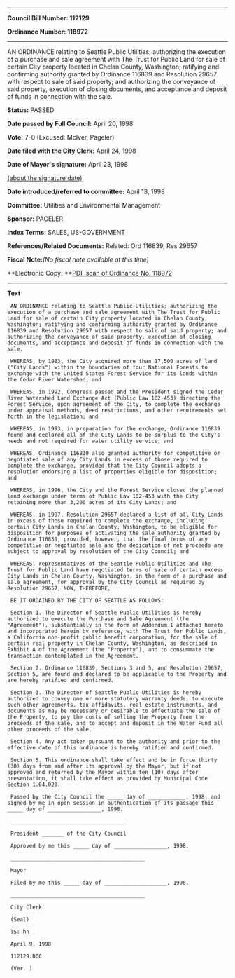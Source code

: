 

********

**Council Bill Number: 112129**
   
**Ordinance Number: 118972**
********

 AN ORDINANCE relating to Seattle Public Utilities; authorizing the execution of a purchase and sale agreement with The Trust for Public Land for sale of certain City property located in Chelan County, Washington; ratifying and confirming authority granted by Ordinance 116839 and Resolution 29657 with respect to sale of said property; and authorizing the conveyance of said property, execution of closing documents, and acceptance and deposit of funds in connection with the sale.

**Status:** PASSED
   
**Date passed by Full Council:** April 20, 1998
   
**Vote:** 7-0 (Excused: McIver, Pageler)
   
**Date filed with the City Clerk:** April 24, 1998
   
**Date of Mayor's signature:** April 23, 1998
   
[(about the signature date)](/~public/approvaldate.htm)
   
   
   
**Date introduced/referred to committee:** April 13, 1998
   
**Committee:** Utilities and Environmental Management
   
**Sponsor:** PAGELER
   
   
**Index Terms:** SALES, US-GOVERNMENT

**References/Related Documents:** Related: Ord 116839, Res 29657

**Fiscal Note:**_(No fiscal note available at this time)_

**Electronic Copy: **[PDF scan of Ordinance No. 118972](/~archives/Ordinances/Ord_118972.pdf)

********

**Text**
   
```
 AN ORDINANCE relating to Seattle Public Utilities; authorizing the execution of a purchase and sale agreement with The Trust for Public Land for sale of certain City property located in Chelan County, Washington; ratifying and confirming authority granted by Ordinance 116839 and Resolution 29657 with respect to sale of said property; and authorizing the conveyance of said property, execution of closing documents, and acceptance and deposit of funds in connection with the sale.

 WHEREAS, by 1983, the City acquired more than 17,500 acres of land ("City Lands") within the boundaries of four National Forests to exchange with the United States Forest Service for its lands within the Cedar River Watershed; and

 WHEREAS, in 1992, Congress passed and the President signed the Cedar River Watershed Land Exchange Act (Public Law 102-453) directing the Forest Service, upon agreement of the City, to complete the exchange under appraisal methods, deed restrictions, and other requirements set forth in the legislation; and

 WHEREAS, in 1993, in preparation for the exchange, Ordinance 116839 found and declared all of the City Lands to be surplus to the City's needs and not required for water utility service; and

 WHEREAS, Ordinance 116839 also granted authority for competitive or negotiated sale of any City Lands in excess of those required to complete the exchange, provided that the City Council adopts a resolution endorsing a list of properties eligible for disposition; and

 WHEREAS, in 1996, the City and the Forest Service closed the planned land exchange under terms of Public Law 102-453 with the City retaining more than 3,200 acres of its City Lands; and

 WHEREAS, in 1997, Resolution 29657 declared a list of all City Lands in excess of those required to complete the exchange, including certain City Lands in Chelan County, Washington, to be eligible for disposition for purposes of activating the sale authority granted by Ordinance 116839, provided, however, that the final terms of any competitive or negotiated sale and the dedication of net proceeds are subject to approval by resolution of the City Council; and

 WHEREAS, representatives of the Seattle Public Utilities and The Trust for Public Land have negotiated terms of sale of certain excess City Lands in Chelan County, Washington, in the form of a purchase and sale agreement, for approval by the City Council as required by Resolution 29657; NOW, THEREFORE,

 BE IT ORDAINED BY THE CITY OF SEATTLE AS FOLLOWS:

 Section 1. The Director of Seattle Public Utilities is hereby authorized to execute the Purchase and Sale Agreement (the "Agreement"), substantially in the form of Addendum 1 attached hereto and incorporated herein by reference, with The Trust for Public Lands, a California non-profit public benefit corporation, for the sale of certain real property in Chelan County, Washington, as described in Exhibit A of the Agreement (the "Property"), and to consummate the transaction contemplated in the Agreement.

 Section 2. Ordinance 116839, Sections 3 and 5, and Resolution 29657, Section 5, are found and declared to be applicable to the Property and are hereby ratified and confirmed.

 Section 3. The Director of Seattle Public Utilities is hereby authorized to convey one or more statutory warranty deeds, to execute such other agreements, tax affidavits, real estate instruments, and documents as may be necessary or desirable to effectuate the sale of the Property, to pay the costs of selling the Property from the proceeds of the sale, and to accept and deposit in the Water Fund all other proceeds of the sale.

 Section 4. Any act taken pursuant to the authority and prior to the effective date of this ordinance is hereby ratified and confirmed.

 Section 5. This ordinance shall take effect and be in force thirty (30) days from and after its approval by the Mayor, but if not approved and returned by the Mayor within ten (10) days after presentation, it shall take effect as provided by Municipal Code Section 1.04.020.

 Passed by the City Council the _____ day of ____________, 1998, and signed by me in open session in authentication of its passage this _____ day of _________________, 1998.

 _____________________________________

 President _______ of the City Council

 Approved by me this _____ day of _________________, 1998.

 ___________________________________________

 Mayor

 Filed by me this _____ day of ____________________, 1998.

 ___________________________________________

 City Clerk

 (Seal)

 TS: hh

 April 9, 1998

 112129.DOC

 (Ver. )

```
